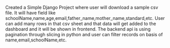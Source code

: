 Created a Simple Django Project where user will download a sample csv file. It will have field like schoolName,name,age,email,father_name,mother_name,standard,etc.
User can add many rows in that csv sheet and that data will get added to the dashboard and it will be shown in frontend.
The backend api is using pagination through slicing in python and user can filter records on basis of name,email,schoolName,etc.
